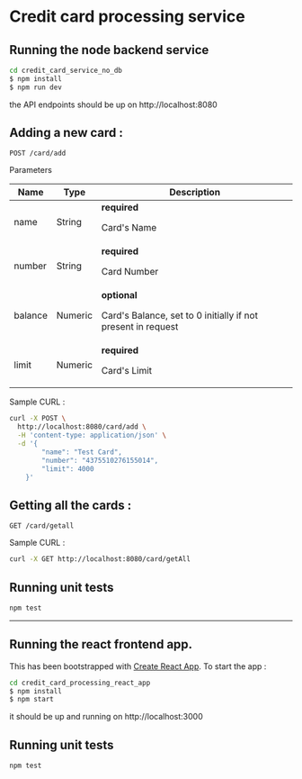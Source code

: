 # Credit card processing service 

## Running the node backend service

```sh
cd credit_card_service_no_db
$ npm install
$ npm run dev
```
the API endpoints should be up on http://localhost:8080

## Adding a new card :

	POST /card/add

Parameters

| Name    | Type      | Description                          |
|---------|-----------|--------------------------------------|
| name			|String  | **required** <p>Card's Name</p>							|
| number			|String | **required** <p>Card Number</p>							|
| balance			|Numeric  | **optional** <p>Card's Balance, set to 0 initially if not present in request</p>							|
| limit			|Numeric  | **required** <p>Card's Limit</p>							|

Sample CURL :
```sh
curl -X POST \
  http://localhost:8080/card/add \
  -H 'content-type: application/json' \
  -d '{
        "name": "Test Card",
        "number": "4375510276155014",
        "limit": 4000
    }'
```

## Getting all the cards :

	GET /card/getall

Sample CURL :
```sh
curl -X GET http://localhost:8080/card/getAll 
```

## Running unit tests

```sh
npm test
```

* * *
## Running the react frontend app.

This has been bootstrapped with [Create React App](https://github.com/facebook/create-react-app). To start the app :

```sh
cd credit_card_processing_react_app
$ npm install
$ npm start
```

it should be up and running on http://localhost:3000

## Running unit tests

```sh
npm test
```